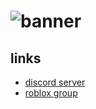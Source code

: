 # ![banner](https://i.vgy.me/ry0P1f.png) 

## links
* [discord server](discord.gg/hospital)
* [roblox group](https://www.roblox.com/groups/5809933/Central-Medical-Institute#!/about)
